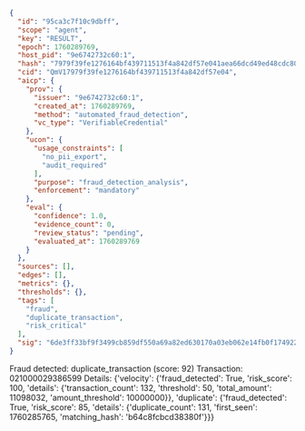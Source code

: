 ```json
{
  "id": "95ca3c7f10c9dbff",
  "scope": "agent",
  "key": "RESULT",
  "epoch": 1760289769,
  "host_pid": "9e6742732c60:1",
  "hash": "7979f39fe1276164bf439711513f4a842df57e041aea66dcd49ed48cdc80f510",
  "cid": "QmV17979f39fe1276164bf439711513f4a842df57e04",
  "aicp": {
    "prov": {
      "issuer": "9e6742732c60:1",
      "created_at": 1760289769,
      "method": "automated_fraud_detection",
      "vc_type": "VerifiableCredential"
    },
    "ucon": {
      "usage_constraints": [
        "no_pii_export",
        "audit_required"
      ],
      "purpose": "fraud_detection_analysis",
      "enforcement": "mandatory"
    },
    "eval": {
      "confidence": 1.0,
      "evidence_count": 0,
      "review_status": "pending",
      "evaluated_at": 1760289769
    }
  },
  "sources": [],
  "edges": [],
  "metrics": {},
  "thresholds": {},
  "tags": [
    "fraud",
    "duplicate_transaction",
    "risk_critical"
  ],
  "sig": "6de3ff33bf9f3499cb859df550a69a82ed630170a03eb062e14fb0f174922c06"
}
```

Fraud detected: duplicate_transaction (score: 92)
Transaction: 021000029386599
Details: {'velocity': {'fraud_detected': True, 'risk_score': 100, 'details': {'transaction_count': 132, 'threshold': 50, 'total_amount': 11098032, 'amount_threshold': 10000000}}, 'duplicate': {'fraud_detected': True, 'risk_score': 85, 'details': {'duplicate_count': 131, 'first_seen': 1760285765, 'matching_hash': 'b64c8fcbcd38380f'}}}